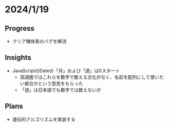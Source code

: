 # 2024/1/19

## Progress

- クリア機体表のバグを解消

## Insights

- JavaScriptのDateの「月」および「週」は0スタート
  - 英語圏ではこれらを数字で数える文化がなく、名前を配列にして使いたい都合かという意見をもらった
  - 「週」は日本語でも数字では数えないが

## Plans

- 遺伝的アルゴリズムを実装する
